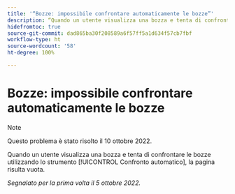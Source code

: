 ```yaml
---
title: '“Bozze: impossibile confrontare automaticamente le bozze”'
description: “Quando un utente visualizza una bozza e tenta di confrontare le bozze utilizzando lo strumento di Confronto automatico, la pagina risulta vuota.”
hidefromtoc: true
source-git-commit: dad865ba30f208589a6f57ff5a1d634f57cb7fbf
workflow-type: ht
source-wordcount: '58'
ht-degree: 100%

---
```



# Bozze: impossibile confrontare automaticamente le bozze

<!--This issue is on both the WF and WFP TOCs-->

>[!NOTE]
>
>Questo problema è stato risolto il 10 ottobre 2022.

Quando un utente visualizza una bozza e tenta di confrontare le bozze utilizzando lo strumento [!UICONTROL Confronto automatico], la pagina risulta vuota.

_Segnalato per la prima volta il 5 ottobre 2022._

